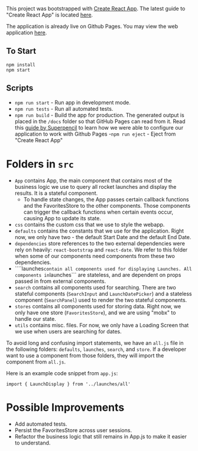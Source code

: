 This project was bootstrapped with [Create React App](https://github.com/facebookincubator/create-react-app). The latest guide to "Create React App" is located [here](https://github.com/facebookincubator/create-react-app/blob/master/packages/react-scripts/template/README.md).

The application is already live on Github Pages. You may view the web application [here](https://tra38.github.io/LaunchPedia).

## To Start

```
npm install
npm start
```

## Scripts

- ```npm run start``` - Run app in development mode.
- ```npm run tests``` - Run all automated tests.
- ```npm run build``` - Build the app for production. The generated output is placed in the ```/docs``` folder so that GitHub Pages can read from it. Read this [guide by Superpencil](https://github.com/facebookincubator/create-react-app/issues/1354#issuecomment-316890832) to learn how we were able to configure our application to work with Github Pages
-```npm run eject``` - Eject from "Create React App"

# Folders in ```src```

- ```App``` contains App, the main component that contains most of the business logic we use to query all rocket launches and display the results. It is a stateful component.
  - To handle state changes, the App passes certain callback functions and the FavoritesStore to the other components. Those components can trigger the callback functions when certain events occur, causing App to update its state.
- ```css``` contains the custom css that we use to style the webapp.
- ```defaults``` contains the constants that we use for the application. Right now, we only have two - the default Start Date and the default End Date.
- ```dependencies``` store references to the two external dependencies were rely on heavily: ```react-bootstrap``` and ```react-date```. We refer to this folder when some of our components need components from these two dependencies.
- ````launches``` contain all components used for displaying Launches. All components in ```launches``` are stateless, and are dependent on props passed in from external components.
- ```search``` contains all components used for searching. There are two stateful components (```SearchInput``` and ```LaunchDatePicker```) and a stateless component (```SearchPanel```) used to render the two stateful components.
- ```stores``` contains all components used for storing data. Right now, we only have one store (```FavoritesStore```), and we are using "mobx" to handle our state.
- ```utils``` contains misc. files. For now, we only have a Loading Screen that we use when users are searching for dates.

To avoid long and confusing import statements, we have an ```all.js``` file in the following folders: ```defaults```, ```launches```, ```search```, and ```store```. If a developer want to use a component from those folders, they will import the component from ```all.js```.

Here is an example code snippet from ```app.js```:

```
import { LaunchDisplay } from '../launches/all'
```

# Possible Improvements

- Add automated tests.
- Persist the FavoritesStore across user sessions.
- Refactor the business logic that still remains in App.js to make it easier to understand.
